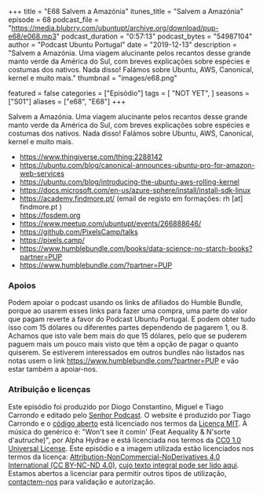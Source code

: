 +++
title = "E68 Salvem a Amazónia"
itunes_title = "Salvem a Amazónia"
episode = 68
podcast_file = "https://media.blubrry.com/ubuntupt/archive.org/download/pup-e68/e068.mp3"
podcast_duration = "0:57:13"
podcast_bytes = "54987104"
author = "Podcast Ubuntu Portugal"
date = "2019-12-13"
description = "Salvem a Amazónia. Uma viagem alucinante pelos recantos desse grande manto verde da América do Sul, com breves explicações sobre espécies e costumas dos nativos. Nada disso! Falámos sobre Ubuntu, AWS, Canonical, kernel e muito mais."
thumbnail = "images/e68.png"

featured = false
categories = ["Episódio"]
tags = [
  "NOT YET",
]
seasons = ["S01"]
aliases = ["e68", "E68"]
+++

Salvem a Amazónia. Uma viagem alucinante pelos recantos desse grande manto verde da América do Sul, com breves explicações sobre espécies e costumas dos nativos. Nada disso! Falámos sobre Ubuntu, AWS, Canonical, kernel e muito mais.

* https://www.thingiverse.com/thing:2288142
* https://ubuntu.com/blog/canonical-announces-ubuntu-pro-for-amazon-web-services
* https://ubuntu.com/blog/introducing-the-ubuntu-aws-rolling-kernel
* https://docs.microsoft.com/en-us/azure-sphere/install/install-sdk-linux
* https://academy.findmore.pt/ (email de registo em formações: rh [at] findmore.pt )
* https://fosdem.org
* https://www.meetup.com/ubuntupt/events/266888646/
* https://github.com/PixelsCamp/talks
* https://pixels.camp/
* https://www.humblebundle.com/books/data-science-no-starch-books?partner=PUP
* https://www.humblebundle.com/?partner=PUP


### Apoios
Podem apoiar o podcast usando os links de afiliados do Humble Bundle, porque ao usarem esses links para fazer uma compra, uma parte do valor que pagam reverte a favor do Podcast Ubuntu Portugal.
E podem obter tudo isso com 15 dólares ou diferentes partes dependendo de pagarem 1, ou 8.
Achamos que isto vale bem mais do que 15 dólares, pelo que se puderem paguem mais um pouco mais visto que têm a opção de pagar o quanto quiserem.
Se estiverem interessados em outros bundles não listados nas notas usem o link https://www.humblebundle.com/?partner=PUP e vão estar também a apoiar-nos.

### Atribuição e licenças
Este episódio foi produzido por Diogo Constantino, Miguel e Tiago Carrondo e editado pelo [Senhor Podcast](https://senhorpodcast.pt/).
O website é produzido por Tiago Carrondo e o [código aberto](https://gitlab.com/podcastubuntuportugal/website) está licenciado nos termos da [Licença MIT](https://gitlab.com/podcastubuntuportugal/website/main/LICENSE).
A música do genérico é: "Won't see it comin' (Feat Aequality & N'sorte d'autruche)", por Alpha Hydrae e está licenciada nos termos da [CC0 1.0 Universal License](https://creativecommons.org/publicdomain/zero/1.0/).
Este episódio e a imagem utilizada estão licenciados nos termos da licença: [Attribution-NonCommercial-NoDerivatives 4.0 International (CC BY-NC-ND 4.0)](https://creativecommons.org/licenses/by-nc-nd/4.0/), [cujo texto integral pode ser lido aqui](https://creativecommons.org/licenses/by-nc-nd/4.0/legalcode). Estamos abertos a licenciar para permitir outros tipos de utilização, [contactem-nos](https://podcastubuntuportugal.org/contactos) para validação e autorização.

